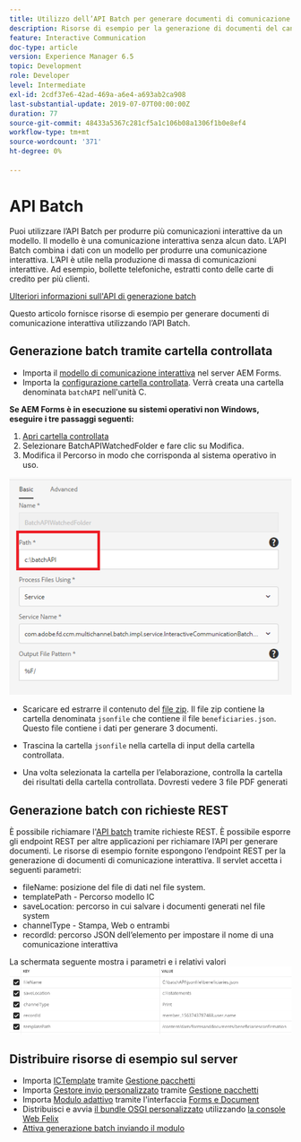 ```yaml
---
title: Utilizzo dell’API Batch per generare documenti di comunicazione interattiva
description: Risorse di esempio per la generazione di documenti del canale di stampa tramite API batch
feature: Interactive Communication
doc-type: article
version: Experience Manager 6.5
topic: Development
role: Developer
level: Intermediate
exl-id: 2cdf37e6-42ad-469a-a6e4-a693ab2ca908
last-substantial-update: 2019-07-07T00:00:00Z
duration: 77
source-git-commit: 48433a5367c281cf5a1c106b08a1306f1b0e8ef4
workflow-type: tm+mt
source-wordcount: '371'
ht-degree: 0%

---
```


# API Batch

Puoi utilizzare l’API Batch per produrre più comunicazioni interattive da un modello. Il modello è una comunicazione interattiva senza alcun dato. L’API Batch combina i dati con un modello per produrre una comunicazione interattiva. L’API è utile nella produzione di massa di comunicazioni interattive. Ad esempio, bollette telefoniche, estratti conto delle carte di credito per più clienti.

[Ulteriori informazioni sull&#39;API di generazione batch](https://experienceleague.adobe.com/docs/experience-manager-65/forms/interactive-communications/generate-multiple-interactive-communication-using-batch-api.html)

Questo articolo fornisce risorse di esempio per generare documenti di comunicazione interattiva utilizzando l’API Batch.

## Generazione batch tramite cartella controllata

* Importa il [modello di comunicazione interattiva](assets/Beneficiaries-confirmation.zip) nel server AEM Forms.
* Importa la [configurazione cartella controllata](assets/batch-generation-api.zip). Verrà creata una cartella denominata `batchAPI` nell&#39;unità C.

**Se AEM Forms è in esecuzione su sistemi operativi non Windows, eseguire i tre passaggi seguenti:**

1. [Apri cartella controllata](http://localhost:4502/libs/fd/core/WatchfolderUI/content/UI.html)
2. Selezionare BatchAPIWatchedFolder e fare clic su Modifica.
3. Modifica il Percorso in modo che corrisponda al sistema operativo in uso.

![percorso](assets/watched-folder-batch-api-basic.PNG)

* Scaricare ed estrarre il contenuto del [file zip](assets/jsonfile.zip). Il file zip contiene la cartella denominata `jsonfile` che contiene il file `beneficiaries.json`. Questo file contiene i dati per generare 3 documenti.

* Trascina la cartella `jsonfile` nella cartella di input della cartella controllata.
* Una volta selezionata la cartella per l’elaborazione, controlla la cartella dei risultati della cartella controllata. Dovresti vedere 3 file PDF generati

## Generazione batch con richieste REST

È possibile richiamare l&#39;[API batch](https://helpx.adobe.com/experience-manager/6-5/forms/javadocs/index.html) tramite richieste REST. È possibile esporre gli endpoint REST per altre applicazioni per richiamare l’API per generare documenti.
Le risorse di esempio fornite espongono l’endpoint REST per la generazione di documenti di comunicazione interattiva. Il servlet accetta i seguenti parametri:

* fileName: posizione del file di dati nel file system.
* templatePath - Percorso modello IC
* saveLocation: percorso in cui salvare i documenti generati nel file system
* channelType - Stampa, Web o entrambi
* recordId: percorso JSON dell’elemento per impostare il nome di una comunicazione interattiva

La schermata seguente mostra i parametri e i relativi valori
![richiesta di esempio](assets/generate-ic-batch-servlet.PNG)

## Distribuire risorse di esempio sul server

* Importa [ICTemplate](assets/ICTemplate.zip) tramite [Gestione pacchetti](http://localhost:4502/crx/packmgr/index.jsp)
* Importa [Gestore invio personalizzato](assets/BatchAPICustomSubmit.zip) tramite [Gestione pacchetti](http://localhost:4502/crx/packmgr/index.jsp)
* Importa [Modulo adattivo](assets/BatchGenerationAPIAF.zip) tramite l&#39;interfaccia [Forms e Document](http://localhost:4502/aem/forms.html/content/dam/formsanddocuments)
* Distribuisci e avvia [il bundle OSGI personalizzato](assets/batchgenerationapi.batchgenerationapi.core-1.0-SNAPSHOT.jar) utilizzando [la console Web Felix](http://localhost:4502/system/console/bundles)
* [Attiva generazione batch inviando il modulo](http://localhost:4502/content/dam/formsanddocuments/batchgenerationapi/jcr:content?wcmmode=disabled)
